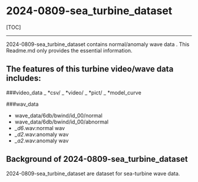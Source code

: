 # 2024-0809-sea_turbine_dataset

[TOC]

------

2024-0809-sea_turbine_dataset contains normal/anomaly wave data . This Readme.md only provides the essential information. 

The features of this turbine video/wave data includes:
------
###video_data
_ *csv/
_ *video/
_ *pict/
_ *model_curve

###wav_data
- wave_data/6db/bwind/id_00/normal
- wave_data/6db/bwind/id_00/abnormal
- *_d6*.wav:normal wav
- *_d2*.wav:anomaly wav
- *_a2*.wav:anomaly wav

## Background of 2024-0809-sea_turbine_dataset
2024-0809-sea_turbine_dataset are dataset for sea-turbine wave data. 
